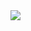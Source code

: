 <img src="https://github-readme-stats.vercel.app/api?username=Lucaspalazuelo&theme=vision-friendly-dark&show_icons=true">
